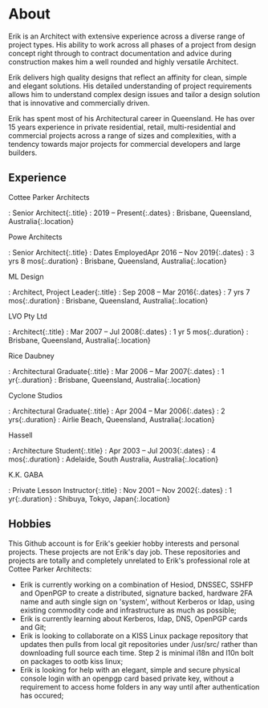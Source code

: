 # About

Erik is an Architect with extensive experience across a diverse range of project types. His ability to work across all phases of a project from design concept right through to contract documentation and advice during construction makes him a well rounded and highly versatile Architect.

Erik delivers high quality designs that reflect an affinity for clean, simple and elegant solutions. His detailed understanding of project requirements allows him to understand complex design issues and tailor a design solution that is innovative and commercially driven.

Erik has spent most of his Architectural career in Queensland. He has over 15 years experience in private residential, retail, multi-residential and commercial projects across a range of sizes and complexities, with a tendency towards major projects for commercial developers and large builders. 

## Experience

Cottee Parker Architects

 : Senior Architect{:.title}
 : 2019 – Present{:.dates}
 : Brisbane, Queensland, Australia{:.location}

Powe Architects

 : Senior Architect{:.title}
 : Dates EmployedApr 2016 – Nov 2019{:.dates}
 : 3 yrs 8 mos{:.duration}
 : Brisbane, Queensland, Australia{:.location}

ML Design

 : Architect, Project Leader{:.title}
 : Sep 2008 – Mar 2016{:.dates}
 : 7 yrs 7 mos{:.duration}
 : Brisbane, Queensland, Australia{:.location}

LVO Pty Ltd

 : Architect{:.title}
 : Mar 2007 – Jul 2008{:.dates}
 : 1 yr 5 mos{:.duration}
 : Brisbane, Queensland, Australia{:.location}

Rice Daubney

 : Architectural Graduate{:.title}
 : Mar 2006 – Mar 2007{:.dates}
 : 1 yr{:.duration}
 : Brisbane, Queensland, Australia{:.location}

Cyclone Studios

 : Architectural Graduate{:.title}
 : Apr 2004 – Mar 2006{:.dates}
 : 2 yrs{:.duration}
 : Airlie Beach, Queensland, Australia{:.location}

Hassell

 : Architecture Student{:.title}
 : Apr 2003 – Jul 2003{:.dates}
 : 4 mos{:.duration}
 : Adelaide, South Australia, Australia{:.location}

K.K. GABA

 : Private Lesson Instructor{:.title}
 : Nov 2001 – Nov 2002{:.dates}
 : 1 yr{:.duration}
 : Shibuya, Tokyo, Japan{:.location}

## Hobbies

This Github account is for Erik's geekier hobby interests and personal projects. These projects are not Erik's day job. These repositories and projects are totally and completely unrelated to Erik's professional role at Cottee Parker Architects:

- Erik is currently working on a combination of Hesiod, DNSSEC, SSHFP and OpenPGP to create a distributed, signature backed, hardware 2FA name and auth single sign on 'system', without Kerberos or ldap, using existing commodity code and infrastructure as much as possible;
- Erik is currently learning about Kerberos, ldap, DNS, OpenPGP cards and Git;
- Erik is looking to collaborate on a KISS Linux package repository that updates then pulls from local git repositories under /usr/src/ rather than downloading full source each time. Step 2 is minimal i18n and l10n bolt on packages to ootb kiss linux;
- Erik is looking for help with an elegant, simple and secure physical console login with an openpgp card based private key, without a requirement to access home folders in any way until after authentication has occured;
